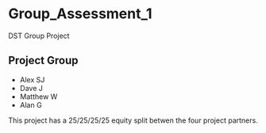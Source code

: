 # Group_Assessment_1

DST Group Project 

## Project Group

* Alex SJ
* Dave J
* Matthew W
* Alan G

This project has a 25/25/25/25 equity split betwen the four project partners.

